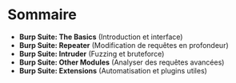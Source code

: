 # Sommaire 
- **Burp Suite: The Basics** (Introduction et interface)
- **Burp Suite: Repeater** (Modification de requêtes en profondeur)
- **Burp Suite: Intruder** (Fuzzing et bruteforce)
- **Burp Suite: Other Modules** (Analyser des requêtes avancées)
- **Burp Suite: Extensions** (Automatisation et plugins utiles)
